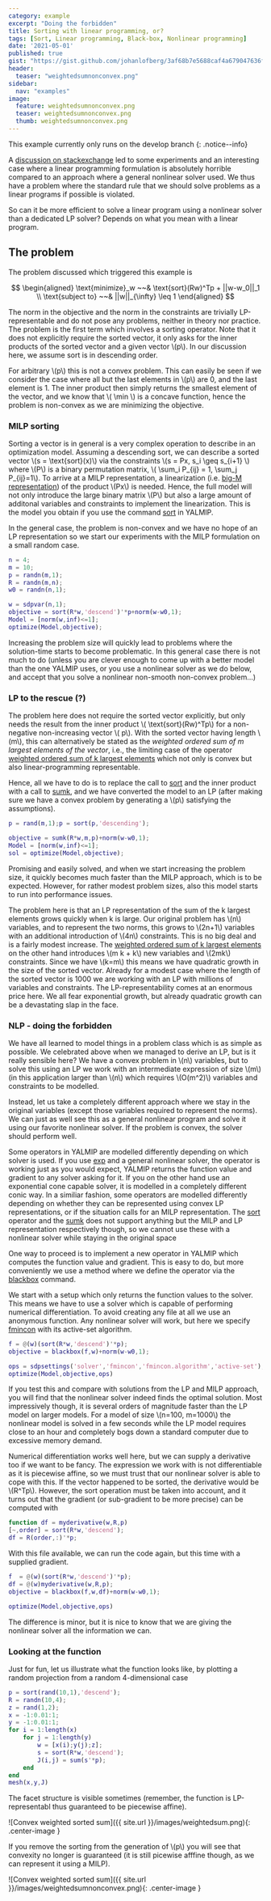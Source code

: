 ```yaml
---
category: example
excerpt: "Doing the forbidden"
title: Sorting with linear programming, or?
tags: [Sort, Linear programming, Black-box, Nonlinear programming]
date: '2021-05-01'
published: true
gist: "https://gist.github.com/johanlofberg/3af68b7e5688caf4a679047636fea764.js"
header:
  teaser: "weightedsumnonconvex.png"
sidebar:
  nav: "examples"
image:
  feature: weightedsumnonconvex.png
  teaser: weightedsumnonconvex.png
  thumb: weightedsumnonconvex.png
---
```



This example currently only runs on the develop branch 
{: .notice--info}

A [discussion on stackexchange](https://math.stackexchange.com/questions/4121115/optimization-with-sort-or-bilevel-optimization-with-permutation-matrix) led to some experiments and an interesting case where a linear programming formulation is absolutely horrible compared to an approach where a general nonlinear solver used. We thus have a problem where the standard rule that we should solve problems as a linear programs if possible is violated. 

So can it be more efficient to solve a linear program using a nonlinear solver than a dedicated LP solver? Depends on what you mean with a linear program.

## The problem

The problem discussed which triggered this example is

$$
\begin{aligned}
\text{minimize}_w ~~& \text{sort}(Rw)^Tp + ||w-w_0||_1 \\
\text{subject to} ~~& ||w||_{\infty}  \leq 1
\end{aligned}
$$

The norm in the objective and the norm in the constraints are trivially LP-representable and do not pose any problems, neither in theory nor practice. The problem is the first term which involves a sorting operator. Note that it does not explicitly require the sorted vector, it only asks for the inner products of the sorted vector and a given vector \\(p\\). In our discussion here, we assume sort is in descending order.

For arbitrary \\(p\\) this is not a convex problem. This can easily be seen if we consider the case where all but the last elements in \\(p\\) are 0, and the last element is 1. The inner product then simply returns the smallest element of the vector, and we know that \\( \min \\) is a concave function, hence the problem is non-convex as we are minimizing the objective.

### MILP sorting

Sorting a vector is in general is a very complex operation to describe in an optimization model. Assuming a descending sort, we can describe a sorted vector \\(s = \text{sort}(x)\\) via the constraints \\(s = Px, s_i \geq s_{i+1} \\) where \\(P\\) is a binary permutation matrix, \\( \sum_i P_{ij} = 1, \sum_j P_{ij}=1\\). To arrive at a MILP representation, a linearization (i.e. [big-M representation](tutorial/logicprogramming/)) of the product \\(Px\\) is needed. Hence, the full model will not only introduce the large binary matrix \\(P\\) but also a large amount of additonal variables and constraints to implement the linearization. This is the model you obtain if you use the command [sort](/command/sort) in YALMIP.

In the general case, the problem is non-convex and we have no hope of an LP representation so we start our experiments with the MILP formulation on a small random case.

````matlab
n = 4;
m = 10;
p = randn(m,1);
R = randn(m,n);
w0 = randn(n,1);

w = sdpvar(n,1);
objective = sort(R*w,'descend')'*p+norm(w-w0,1);
Model = [norm(w,inf)<=1];    
optimize(Model,objective);
````

Increasing the problem size will quickly lead to problems where the solution-time starts to become problematic. In this general case there is not much to do (unless you are clever enough to come up with a better model than the one YALMIP uses, or you use a nonlinear solver as we do below, and accept that you solve a nonlinear non-smooth non-convex problem...)

### LP to the rescue (?)

The problem here does not require the sorted vector explicitly, but only needs the result from the inner product \\( \text{sort}(Rw)^Tp\\) for a non-negative non-increasing vector \\( p\\). With the sorted vector having length \\(m\\), this can alternatively be stated as the *weighted ordered sum of m largest elements of the vector*, i.e., the limiting case of the operator [weighted ordered sum of k largest elements](/command/sumk) which not only is convex but also linear-programming representable.

Hence, all we have to do is to replace the call to [sort](/command/sort) and the inner product with a call to [sumk](command/operator), and we have converted the model to an LP (after making sure we have a convex problem by generating a \\(p\\) satisfying the assumptions).

````matlab
p = rand(m,1);p = sort(p,'descending');

objective = sumk(R*w,m,p)+norm(w-w0,1);
Model = [norm(w,inf)<=1];    
sol = optimize(Model,objective);
````

Promising and easily solved, and when we start increasing the problem size, it quickly becomes much faster than the MILP approach, which is to be expected. However, for rather modest problem sizes, also this model starts to run into performance issues. 

The problem here is that an LP representation of the sum of the k largest elements grows quickly when k is large. Our original problem has \\(n\\) variables, and to represent the two norms, this grows to \\(2n+1\\) variables with an additional introduction of \\(4n\\) constraints. This is no big deal and is a fairly modest increase. The [weighted ordered sum of k largest elements](/command/sumk) on the other hand introduces \\(m k + k\\) new variables and \\(2mk\\) constraints. Since we have \\(k=m\\) this means we have quadratic growth in the size of the sorted vector. Already for a modest case where the length of the sorted vector is 1000 we are working with an LP with millions of variables and constraints. The LP-representability comes at an enormous price here. We all fear exponential growth, but already quadratic growth can be a devastating slap in the face.

### NLP - doing the forbidden

We have all learned to model things in a problem class which is as simple as possible. We celebrated above when we managed to derive an LP, but is it really sensible here? We have a convex problem in \\(n\\) variables, but to solve this using an LP we work with an intermediate expression of size \\(m\\) (in this application larger than \\(n\\) which requires \\(O(m^2)\\) variables and constraints to be modelled. 

Instead, let us take a completely different approach where we stay in the original variables (except those variables required to represent the norms). We can just as well see this as a general nonlinear program and solve it using our favorite nonlinear solver. If the problem is convex, the solver should perform well.

Some operators in YALMIP are modelled differently depending on which solver is used. If you use [exp](/command/exp) and a general nonlinear solver, the operator is working just as you would expect, YALMIP returns the function value and gradient to any solver asking for it. If you on the other hand use an exponential cone capable solver, it is modelled in a completely different conic way. In a similiar fashion, some operators are modelled differently depending on whether they can be represented using convex LP representations, or if the situation calls for an MILP representation. The [sort](/command/sort) operator and the [sumk](/command/sumk) does not support anything but the MILP and LP representation respectively though, so we cannot use these with a nonlinear solver while staying in the original space

One way to proceed is to implement a new operator in YALMIP which computes the function value and gradient. This is easy to do, but more conveniently we use a method where we define the operator via the [blackbox](/command/blackbox) command.

We start with a setup which only returns the function values to the solver. This means we have to use a solver which is capable of performing numerical differentiation. To avoid creating any file at all we use an anonymous function. Any nonlinear solver will work, but here we specify [fmincon](/solver/fmincon) with its active-set algorithm.

````matlab
f = @(w)(sort(R*w,'descend')'*p);
objective = blackbox(f,w)+norm(w-w0,1);

ops = sdpsettings('solver','fmincon','fmincon.algorithm','active-set');
optimize(Model,objective,ops)
````

If you test this and compare with solutions from the LP and MILP approach, you will find that the nonlinear solver indeed finds the optimal solution. Most impressively though, it is several orders of magnitude faster than the LP model on larger models. For a model of size \\(n=100, m=1000\\) the nonlinear model is solved in a few seconds while the LP model requires close to an hour and completely bogs down a standard computer due to excessive memory demand.

Numerical differentiation works well here, but we can supply a derivative too if we want to be fancy. The expression we work with is not differentiable as it is piecewise affine, so we must trust that our nonlinear solver is able to cope with this. If the vector happened to be sorted, the derivative would be \\(R^Tp\\). However, the sort operation must be taken into account, and it turns out that the gradient (or sub-gradient to be more precise) can be computed with

````matlab
function df = myderivative(w,R,p)
[~,order] = sort(R*w,'descend');
df = R(order,:)'*p;
````

With this file available, we can run the code again, but this time with a supplied gradient.

````matlab
f  = @(w)(sort(R*w,'descend')'*p);
df = @(w)myderivative(w,R,p);
objective = blackbox(f,w,df)+norm(w-w0,1);

optimize(Model,objective,ops)
````

The difference is minor, but it is nice to know that we are giving the nonlinear solver all the information we can.

### Looking at the function

Just for fun, let us illustrate what the function looks like, by plotting a random projection from a random 4-dimensional case

````matlab
p = sort(rand(10,1),'descend');
R = randn(10,4);
z = rand(1,2);
x = -1:0.01:1;
y = -1:0.01:1;
for i = 1:length(x)
    for j = 1:length(y)
        w = [x(i);y(j);z];
        s = sort(R*w,'descend');
        J(i,j) = sum(s'*p);
    end
end
mesh(x,y,J)
````

The facet structure is visible sometimes (remember, the function is LP-representabl thus guaranteed to be piecewise affine). 

![Convex weighted sorted sum]({{ site.url }}/images/weightedsum.png){: .center-image }

If you remove the sorting from the generation of \\(p\\) you will see that convexity no longer is guaranteed (it is still picewise afffine though, as we can represent it using a MILP).

![Convex weighted sorted sum]({{ site.url }}/images/weightedsumnonconvex.png){: .center-image }



